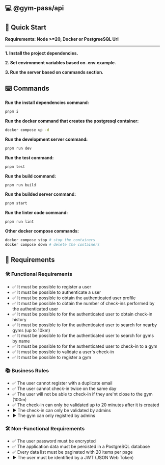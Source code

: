 ## 💻 **@gym-pass/api**

## 🚀 Quick Start

**Requirements: Node >=20, Docker or PostgreeSQL Url**

---

**1. Install the project dependencies.**

**2. Set environment variables based on .env.example.**

**3. Run the server based on commands section.**

## ⌨️ Commands

**Run the install dependencies command:**

```bash
pnpm i
```

**Run the docker command that creates the postgresql container:**

```bash
docker compose up -d
```

**Run the development server command:**

```bash
pnpm run dev
```

**Run the test command:**

```bash
pnpm test
```

**Run the build command:**

```bash
pnpm run build
```

**Run the builded server command:**

```bash
pnpm start
```

**Run the linter code command:**

```bash
pnpm run lint
```

**Other docker compose commands:**

```bash
docker compose stop # stop the containers
docker compose down # delete the containers
```

## 📝 Requirements

### 🛠️ Functional Requirements

- ✅ It must be possible to register a user
- ✅ It must be possible to authenticate a user
- ✅ It must be possible to obtain the authenticated user profile
- ✅ It must be possible to obtain the number of check-ins performed by the authenticated user
- ✅ It must be possible to for the authenticated user to obtain check-in history
- ✅ It must be possible to for the authenticated user to search for nearby gyms (up to 10km)
- ✅ It must be possible to for the authenticated user to search for gyms by name
- ✅ It must be possible to for the authenticated user to check-in to a gym
- ✅ It must be possible to validate a user's check-in
- ✅ It must be possible to register a gym

### 📚 Business Rules

- ✅ The user cannot register with a duplicate email
- ✅ The user cannot check-in twice on the same day
- ✅ The user will not be able to check-in if they are'nt close to the gym (100m)
- ✅ The check-in can only be validated up to 20 minutes after it is created
- ▶️ The check-in can only be validated by admins
- ▶️ The gym can only registred by admins

### 🛠️ Non-Functional Requirements

- ✅ The user password must be encrypted
- ✅ The application data must be persisted in a PostgreSQL database
- ✅ Every data list must be paginated with 20 items per page
- ▶️ The user must be identified by a JWT (JSON Web Token)
